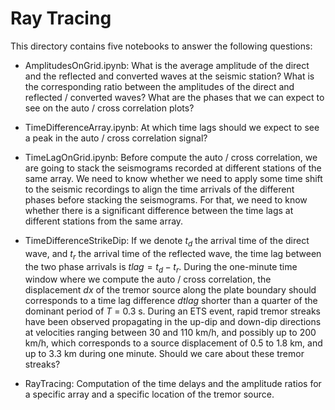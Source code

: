 # Ray Tracing

This directory contains five notebooks to answer the following questions:

- AmplitudesOnGrid.ipynb: What is the average amplitude of the direct and the reflected and converted waves at the seismic station? What is the corresponding ratio between the amplitudes of the direct and reflected / converted waves? What are the phases that we can expect to see on the auto / cross correlation plots?

- TimeDifferenceArray.ipynb: At which time lags should we expect to see a peak in the auto / cross correlation signal?

- TimeLagOnGrid.ipynb: Before compute the auto / cross correlation, we are going to stack the seismograms recorded at different stations of the same array. We need to know whether we need to apply some time shift to the seismic recordings to align the time arrivals of the different phases before stacking the seismograms. For that, we need to know whether there is a significant difference between the time lags at different stations from the same array.

- TimeDifferenceStrikeDip: If we denote $t_d$ the arrival time of the direct wave, and $t_r$ the arrival time of the reflected wave, the time lag between the two phase arrivals is $tlag = t_d - t_r$. During the one-minute time window where we compute the auto / cross correlation, the displacement $dx$ of the tremor source along the plate boundary should corresponds to a time lag difference $dtlag$ shorter than a quarter of the dominant period of $T$ = 0.3 s. During an ETS event, rapid tremor streaks have been observed propagating in the up-dip and down-dip directions at velocities ranging between 30 and 110 km/h, and possibly up to 200 km/h, which corresponds to a source displacement of 0.5 to 1.8 km, and up to 3.3 km during one minute. Should we care about these tremor streaks?

- RayTracing: Computation of the time delays and the amplitude ratios for a specific array and a specific location of the tremor source.
